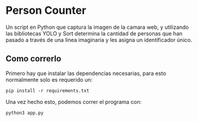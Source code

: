# Person Counter

Un script en Python que captura la imagen de la camara web, y utilizando las bibliotecas YOLO y Sort determina la cantidad de personas que han pasado a través de una linea imaginaria y les asigna un identificador único.

## Como correrlo

Primero hay que instalar las dependencias necesarias, para esto normalmente
solo es requerido un:
```
pip install -r requirements.txt
```

Una vez hecho esto, podemos correr el programa con:
```
python3 app.py
```

